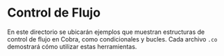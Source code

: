 # Control de Flujo

En este directorio se ubicarán ejemplos que muestran estructuras de control de
flujo en Cobra, como condicionales y bucles. Cada archivo `.co` demostrará cómo
utilizar estas herramientas.
